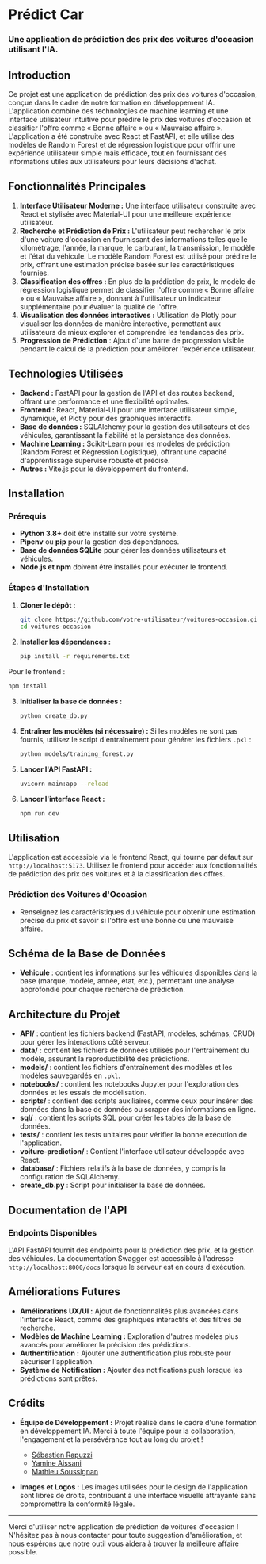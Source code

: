# Prédict Car 

### Une application de prédiction des prix des voitures d'occasion utilisant l'IA.

## Introduction

Ce projet est une application de prédiction des prix des voitures d'occasion, conçue dans le cadre de notre formation en développement IA. L'application combine des technologies de machine learning et une interface utilisateur intuitive pour prédire le prix des voitures d'occasion et classifier l'offre comme « Bonne affaire » ou « Mauvaise affaire ». L'application a été construite avec React et FastAPI, et elle utilise des modèles de Random Forest et de régression logistique pour offrir une expérience utilisateur simple mais efficace, tout en fournissant des informations utiles aux utilisateurs pour leurs décisions d'achat.

## Fonctionnalités Principales
1. **Interface Utilisateur Moderne :** Une interface utilisateur construite avec React et stylisée avec Material-UI pour une meilleure expérience utilisateur.
2. **Recherche et Prédiction de Prix :** L'utilisateur peut rechercher le prix d'une voiture d'occasion en fournissant des informations telles que le kilométrage, l'année, la marque, le carburant, la transmission, le modèle et l'état du véhicule. Le modèle Random Forest est utilisé pour prédire le prix, offrant une estimation précise basée sur les caractéristiques fournies.
3. **Classification des offres :** En plus de la prédiction de prix, le modèle de régression logistique permet de classifier l'offre comme « Bonne affaire » ou « Mauvaise affaire », donnant à l'utilisateur un indicateur supplémentaire pour évaluer la qualité de l'offre.
4. **Visualisation des données interactives :** Utilisation de Plotly pour visualiser les données de manière interactive, permettant aux utilisateurs de mieux explorer et comprendre les tendances des prix.
5. **Progression de Prédiction** : Ajout d'une barre de progression visible pendant le calcul de la prédiction pour améliorer l'expérience utilisateur.

## Technologies Utilisées

- **Backend :** FastAPI pour la gestion de l'API et des routes backend, offrant une performance et une flexibilité optimales.
- **Frontend :** React, Material-UI pour une interface utilisateur simple, dynamique, et Plotly pour des graphiques interactifs.
- **Base de données :** SQLAlchemy pour la gestion des utilisateurs et des véhicules, garantissant la fiabilité et la persistance des données.
- **Machine Learning :** Scikit-Learn pour les modèles de prédiction (Random Forest et Régression Logistique), offrant une capacité d'apprentissage supervisé robuste et précise.
- **Autres :** Vite.js pour le développement du frontend.

## Installation

### Prérequis

- **Python 3.8+** doit être installé sur votre système.
- **Pipenv** ou **pip** pour la gestion des dépendances.
- **Base de données SQLite** pour gérer les données utilisateurs et véhicules.
- **Node.js et npm** doivent être installés pour exécuter le frontend.

### Étapes d'Installation

1. **Cloner le dépôt :**

   ```bash
   git clone https://github.com/votre-utilisateur/voitures-occasion.git
   cd voitures-occasion
   ```

2. **Installer les dépendances :**

   ```bash
   pip install -r requirements.txt
   ```
  Pour le frontend :

   ```bash
   npm install
   ```

3. **Initialiser la base de données :**

   ```bash
   python create_db.py
   ```

4. **Entraîner les modèles (si nécessaire) :**
   Si les modèles ne sont pas fournis, utilisez le script d'entraînement pour générer les fichiers `.pkl` :

   ```bash
   python models/training_forest.py
   ```

5. **Lancer l'API FastAPI :**

   ```bash
   uvicorn main:app --reload
   ```

6. **Lancer l'interface React :**

   ```bash
   npm run dev
   ```

## Utilisation

L'application est accessible via le frontend React, qui tourne par défaut sur `http://localhost:5173`. Utilisez le frontend pour accéder aux fonctionnalités de prédiction des prix des voitures et à la classification des offres.

### Prédiction des Voitures d'Occasion

- Renseignez les caractéristiques du véhicule pour obtenir une estimation précise du prix et savoir si l'offre est une bonne ou une mauvaise affaire.

## Schéma de la Base de Données

- **Vehicule** : contient les informations sur les véhicules disponibles dans la base (marque, modèle, année, état, etc.), permettant une analyse approfondie pour chaque recherche de prédiction.

## Architecture du Projet

- **API/** : contient les fichiers backend (FastAPI, modèles, schémas, CRUD) pour gérer les interactions côté serveur.
- **data/** : contient les fichiers de données utilisés pour l'entraînement du modèle, assurant la reproductibilité des prédictions.
- **models/** : contient les fichiers d'entraînement des modèles et les modèles sauvegardés en `.pkl`.
- **notebooks/** : contient les notebooks Jupyter pour l'exploration des données et les essais de modélisation.
- **scripts/** : contient des scripts auxiliaires, comme ceux pour insérer des données dans la base de données ou scraper des informations en ligne.
- **sql/** : contient les scripts SQL pour créer les tables de la base de données.
- **tests/** : contient les tests unitaires pour vérifier la bonne exécution de l'application.
- **voiture-prediction/** : Contient l'interface utilisateur développée avec React.
- **database/** : Fichiers relatifs à la base de données, y compris la configuration de SQLAlchemy.
- **create_db.py** : Script pour initialiser la base de données.


## Documentation de l'API

### Endpoints Disponibles

L'API FastAPI fournit des endpoints pour la prédiction des prix, et la gestion des véhicules. La documentation Swagger est accessible à l'adresse `http://localhost:8000/docs` lorsque le serveur est en cours d'exécution.

## Améliorations Futures

- **Améliorations UX/UI :** Ajout de fonctionnalités plus avancées dans l'interface React, comme des graphiques interactifs et des filtres de recherche.
- **Modèles de Machine Learning :** Exploration d'autres modèles plus avancés pour améliorer la précision des prédictions.
- **Authentification :** Ajouter une authentification plus robuste pour sécuriser l'application.
- **Système de Notification :** Ajouter des notifications push lorsque les prédictions sont prêtes.

## Crédits

- **Équipe de Développement :** Projet réalisé dans le cadre d'une formation en développement IA. Merci à toute l'équipe pour la collaboration, l'engagement et la persévérance tout au long du projet !
  - [Sébastien Rapuzzi](https://rands.netlify.app/)
  - [Yamine Aissani](https://www.linkedin.com/in/yamine-aissani-876514254/)
  - [Mathieu Soussignan](https://mathieu-soussignan.com)

- **Images et Logos :** Les images utilisées pour le design de l'application sont libres de droits, contribuant à une interface visuelle attrayante sans compromettre la conformité légale.

---

Merci d'utiliser notre application de prédiction de voitures d'occasion ! N'hésitez pas à nous contacter pour toute suggestion d'amélioration, et nous espérons que notre outil vous aidera à trouver la meilleure affaire possible.